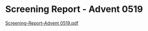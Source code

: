 # Screening Report - Advent 0519

[Screening-Report-Advent 0519.pdf](Screening%20Report%20-%20Advent%200519%20b8bc7bb6f25446f6b63f599b79e4c050/Screening-Report-Advent_0519.pdf)